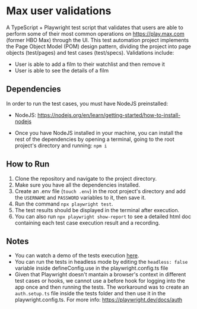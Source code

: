# Max user validations

A TypeScript + Playwright test script that validates that users are able to perform some of their most common operations on https://play.max.com (former HBO Max) through the UI. This test automation project implements the Page Object Model (POM) design pattern, dividing the project into page objects (test/pages) and test cases (test/specs). Validations include:

- User is able to add a film to their watchlist and then remove it
- User is able to see the details of a film

## Dependencies

In order to run the test cases, you must have NodeJS preinstalled:

- NodeJS: https://nodejs.org/en/learn/getting-started/how-to-install-nodejs

- Once you have NodeJS installed in your machine, you can install the rest of the dependencies by opening a terminal, going to the root project's directory and running: `npm i`

## How to Run

1. Clone the repository and navigate to the project directory.
2. Make sure you have all the dependencies installed.
3. Create an .env file (`touch .env`) in the root project's directory and add the `USERNAME` and `PASSWORD` variables to it, then save it.
4. Run the command `npx playwright test`.
5. The test results should be displayed in the terminal after execution.
6. You can also run `npx playwright show-report` to see a detailed html doc containing each test case execution result and a recording.

## Notes

- You can watch a demo of the tests execution [here](https://vimeo.com/938859782?share=copy).
- You can run the tests in headless mode by editing the `headless: false` variable inside defineConfig.use in the playwright.config.ts file
- Given that Playwright doesn't mantain a browser's context in different test cases or hooks, we cannot use a before hook for logging into the app once and then running the tests. The workaround was to create an `auth.setup.ts` file inside the tests folder and then use it in the playwright.config.ts. For more info: https://playwright.dev/docs/auth
